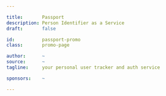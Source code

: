 ```yaml
---

title:       Passport
description: Person Identifier as a Service
draft:       false

id:          passport-promo
class:       promo-page

author:      ~
source:      ~
tagline:     your personal user tracker and auth service

sponsors:    ~

---
```

